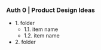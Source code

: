 ### Auth 0 | Product Design Ideas

* 1\. folder 
    * 1.1\. item name
    * 1.2\. item name
* 2\. folder 
